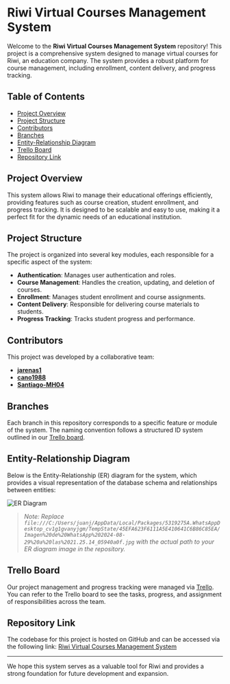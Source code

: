 # Riwi Virtual Courses Management System

Welcome to the **Riwi Virtual Courses Management System** repository! This project is a comprehensive system designed to manage virtual courses for Riwi, an education company. The system provides a robust platform for course management, including enrollment, content delivery, and progress tracking.

## Table of Contents

- [Project Overview](#project-overview)
- [Project Structure](#project-structure)
- [Contributors](#contributors)
- [Branches](#branches)
- [Entity-Relationship Diagram](#entity-relationship-diagram)
- [Trello Board](#trello-board)
- [Repository Link](#repository-link)

## Project Overview

This system allows Riwi to manage their educational offerings efficiently, providing features such as course creation, student enrollment, and progress tracking. It is designed to be scalable and easy to use, making it a perfect fit for the dynamic needs of an educational institution.

## Project Structure

The project is organized into several key modules, each responsible for a specific aspect of the system:
- **Authentication**: Manages user authentication and roles.
- **Course Management**: Handles the creation, updating, and deletion of courses.
- **Enrollment**: Manages student enrollment and course assignments.
- **Content Delivery**: Responsible for delivering course materials to students.
- **Progress Tracking**: Tracks student progress and performance.

## Contributors

This project was developed by a collaborative team:
- **[jarenas1](https://github.com/jarenas1)**
- **[cano1988](https://github.com/cano1988)**
- **[Santiago-MH04](https://github.com/Santiago-MH04)**

## Branches

Each branch in this repository corresponds to a specific feature or module of the system. The naming convention follows a structured ID system outlined in our [Trello board](https://trello.com/b/nuhyKZme/riwicourses).

## Entity-Relationship Diagram

Below is the Entity-Relationship (ER) diagram for the system, which provides a visual representation of the database schema and relationships between entities:

![ER Diagram](file:///C:/Users/juanj/AppData/Local/Packages/5319275A.WhatsAppDesktop_cv1g1gvanyjgm/TempState/45EFA623F6111A5E410641C6B86C85EA/Imagen%20de%20WhatsApp%202024-08-29%20a%20las%2021.25.14_05940a0f.jpg)

> *Note: Replace `file:///C:/Users/juanj/AppData/Local/Packages/5319275A.WhatsAppDesktop_cv1g1gvanyjgm/TempState/45EFA623F6111A5E410641C6B86C85EA/Imagen%20de%20WhatsApp%202024-08-29%20a%20las%2021.25.14_05940a0f.jpg` with the actual path to your ER diagram image in the repository.*

## Trello Board

Our project management and progress tracking were managed via [Trello](https://trello.com/b/nuhyKZme/riwicourses). You can refer to the Trello board to see the tasks, progress, and assignment of responsibilities across the team.

## Repository Link

The codebase for this project is hosted on GitHub and can be accessed via the following link:
[Riwi Virtual Courses Management System](https://github.com/jarenas1/MANAGEMENT-OF-VIRTUAL-COURSES)

---

We hope this system serves as a valuable tool for Riwi and provides a strong foundation for future development and expansion.
